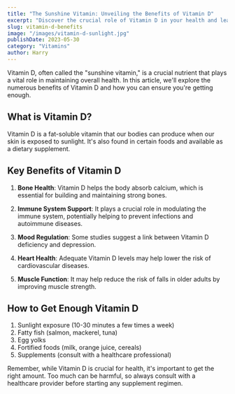 ```yaml
---
title: "The Sunshine Vitamin: Unveiling the Benefits of Vitamin D"
excerpt: "Discover the crucial role of Vitamin D in your health and learn how to ensure you're getting enough of this essential nutrient."
slug: vitamin-d-benefits
image: "/images/vitamin-d-sunlight.jpg"
publishDate: 2023-05-30
category: "Vitamins"
author: Harry
---
```



Vitamin D, often called the "sunshine vitamin," is a crucial nutrient that plays a vital role in maintaining overall health. In this article, we'll explore the numerous benefits of Vitamin D and how you can ensure you're getting enough.

## What is Vitamin D?

Vitamin D is a fat-soluble vitamin that our bodies can produce when our skin is exposed to sunlight. It's also found in certain foods and available as a dietary supplement.

## Key Benefits of Vitamin D

1. **Bone Health**: Vitamin D helps the body absorb calcium, which is essential for building and maintaining strong bones.

2. **Immune System Support**: It plays a crucial role in modulating the immune system, potentially helping to prevent infections and autoimmune diseases.

3. **Mood Regulation**: Some studies suggest a link between Vitamin D deficiency and depression.

4. **Heart Health**: Adequate Vitamin D levels may help lower the risk of cardiovascular diseases.

5. **Muscle Function**: It may help reduce the risk of falls in older adults by improving muscle strength.

## How to Get Enough Vitamin D

1. Sunlight exposure (10-30 minutes a few times a week)
2. Fatty fish (salmon, mackerel, tuna)
3. Egg yolks
4. Fortified foods (milk, orange juice, cereals)
5. Supplements (consult with a healthcare professional)

Remember, while Vitamin D is crucial for health, it's important to get the right amount. Too much can be harmful, so always consult with a healthcare provider before starting any supplement regimen.